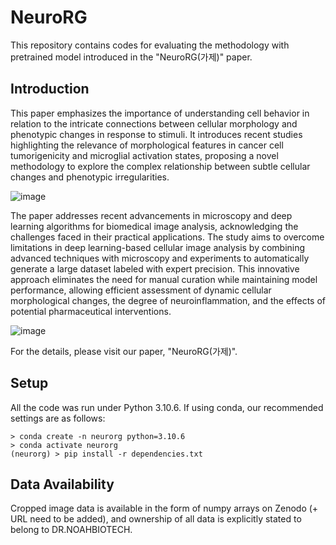 # NeuroRG
This repository contains codes for evaluating the methodology with pretrained model introduced in the "NeuroRG(가제)" paper.

## Introduction
This paper emphasizes the importance of understanding cell behavior in relation to the intricate connections between cellular morphology and phenotypic changes in response to stimuli. It introduces recent studies highlighting the relevance of morphological features in cancer cell tumorigenicity and microglial activation states, proposing a novel methodology to explore the complex relationship between subtle cellular changes and phenotypic irregularities.

![image](https://github.com/tempBiotech/RG/assets/118416128/63d8783b-f992-4d20-8714-7472aa8a5d64)

The paper addresses recent advancements in microscopy and deep learning algorithms for biomedical image analysis, acknowledging the challenges faced in their practical applications. The study aims to overcome limitations in deep learning-based cellular image analysis by combining advanced techniques with microscopy and experiments to automatically generate a large dataset labeled with expert precision. This innovative approach eliminates the need for manual curation while maintaining model performance, allowing efficient assessment of dynamic cellular morphological changes, the degree of neuroinflammation, and the effects of potential pharmaceutical interventions.

![image](https://github.com/tempBiotech/RG/assets/118416128/4b754896-ff9e-4cfb-90f2-8fae9fe7bfc5)

For the details, please visit our paper, "NeuroRG(가제)".

## Setup
All the code was run under Python 3.10.6. If using conda, our recommended settings are as follows:
```
> conda create -n neurorg python=3.10.6
> conda activate neurorg
(neurorg) > pip install -r dependencies.txt
```

## Data Availability
Cropped image data is available in the form of numpy arrays on Zenodo (+ URL need to be added), and ownership of all data is explicitly stated to belong to DR.NOAHBIOTECH.
